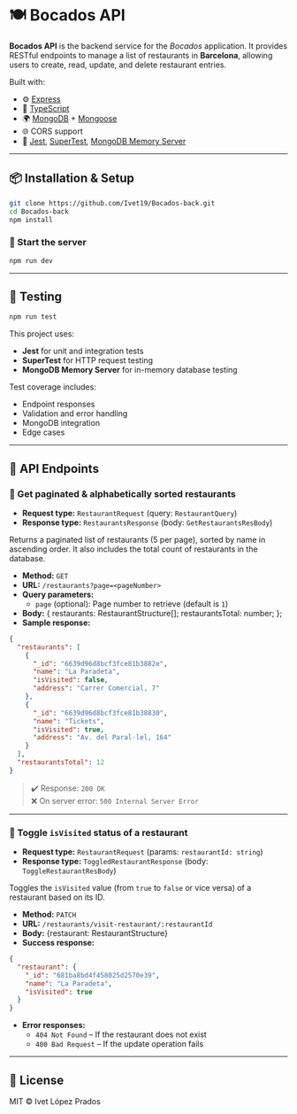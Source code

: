 # 🍽️ Bocados API

**Bocados API** is the backend service for the _Bocados_ application. It provides RESTful endpoints to manage a list of restaurants in **Barcelona**, allowing users to create, read, update, and delete restaurant entries.

Built with:

- ⚙️ [Express](https://expressjs.com/)
- 📘 [TypeScript](https://www.typescriptlang.org/)
- 🌍 [MongoDB](https://www.mongodb.com/) + [Mongoose](https://mongoosejs.com/)
- 🌐 CORS support
- 🧪 [Jest](https://jestjs.io/), [SuperTest](https://github.com/ladjs/supertest), [MongoDB Memory Server](https://github.com/nodkz/mongodb-memory-server)

---

## 📦 Installation & Setup

```bash
git clone https://github.com/Ivet19/Bocados-back.git
cd Bocados-back
npm install
```

### 🚀 Start the server

```bash
npm run dev
```

---

## 🧪 Testing

```bash
npm run test
```

This project uses:

- **Jest** for unit and integration tests
- **SuperTest** for HTTP request testing
- **MongoDB Memory Server** for in-memory database testing

Test coverage includes:

- Endpoint responses
- Validation and error handling
- MongoDB integration
- Edge cases

---

## 📡 API Endpoints

### 📍 Get paginated & alphabetically sorted restaurants

- **Request type:** `RestaurantRequest` (query: `RestaurantQuery`)
- **Response type:** `RestaurantsResponse` (body: `GetRestaurantsResBody`)

Returns a paginated list of restaurants (5 per page), sorted by name in ascending order. It also includes the total count of restaurants in the database.

- **Method:** `GET`
- **URL:** `/restaurants?page=<pageNumber>`
- **Query parameters:**
  - `page` (optional): Page number to retrieve (default is `1`)
- **Body:**
  {
  restaurants: RestaurantStructure[];
  restaurantsTotal: number;
  };
- **Sample response:**

```json
{
  "restaurants": [
    {
      "_id": "6639d96d8bcf3fce81b3882e",
      "name": "La Paradeta",
      "isVisited": false,
      "address": "Carrer Comercial, 7"
    },
    {
      "_id": "6639d96d8bcf3fce81b38830",
      "name": "Tickets",
      "isVisited": true,
      "address": "Av. del Paral·lel, 164"
    }
  ],
  "restaurantsTotal": 12
}
```

> ✔️ Response: `200 OK`  
> ❌ On server error: `500 Internal Server Error`

---

### 🔄 Toggle `isVisited` status of a restaurant

- **Request type:** `RestaurantRequest` (params: `restaurantId: string`)
- **Response type:** `ToggledRestaurantResponse` (body: `ToggleRestaurantResBody`)

Toggles the `isVisited` value (from `true` to `false` or vice versa) of a restaurant based on its ID.

- **Method:** `PATCH`
- **URL:** `/restaurants/visit-restaurant/:restaurantId`
- **Body:** {restaurant: RestaurantStructure}
- **Success response:**

```json
{
  "restaurant": {
    "_id": "681ba8bd4f458025d2570e39",
    "name": "La Paradeta",
    "isVisited": true
  }
}
```

- **Error responses:**
  - `404 Not Found` – If the restaurant does not exist
  - `400 Bad Request` – If the update operation fails

---

## 📝 License

MIT © Ivet López Prados

